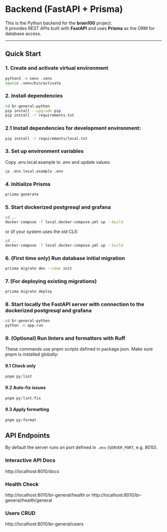 # Backend (FastAPI + Prisma)

This is the Python backend for the **brain100** project.  
It provides REST APIs built with **FastAPI** and uses **Prisma** as the ORM for database access.

---

## Quick Start

### 1. Create and activate virtual environment

```bash
python3 -m venv .venv
source .venv/bin/activate
```

### 2. Install dependencies

```bash
cd br-general-python
pip install --upgrade pip
pip install -r requirements.txt
```

### 2.1 Install dependencies for development environment:

```bash
pip install -r requirements/local.txt
```

### 3. Set up environment variables

Copy .env.local.example to .env and update values:

```bash
cp .env.local.example .env
```

### 4. Initialize Prisma

```bash
prisma generate
```

### 5. Start dockerized postgresql and grafana

```bash
cd ..
docker compose -f local.docker-compose.yml up --build
```

or (if your system uses the old CLI):

```bash
cd ..
docker-compose -f local.docker-compose.yml up --build
```

### 6. (First time only) Run database initial migration

```bash
prisma migrate dev --name init
```

### 7. (For deploying existing migrations)

```bash
prisma migrate deploy
```

### 8. Start locally the FastAPI server with connection to the dockerized postgresql and grafana

```bash
cd br-general-python
python -m app.run
```

### 9. (Optional) Run linters and formatters with Ruff

These commands use pnpm scripts defined in package.json.
Make sure pnpm is installed globally:

#### 9.1 Check only

```bash
pnpm py:lint
```

#### 9.2 Auto-fix issues

```bash
pnpm py:lint:fix
```

#### 9.3 Apply formatting

```bash
pnpm py:format
```

## API Endpoints

By default the server runs on port defined in `.env` (`SERVER_PORT`, e.g. 8010).

### Interactive API Docs

http://localhost:8010/docs

### Health Check

http://localhost:8010/br-general/health
or
http://localhost:8010/br-general/health/general

### Users CRUD

http://localhost:8010/br-general/users
